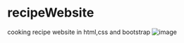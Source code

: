 # recipeWebsite
cooking recipe website in html,css and bootstrap
![image](https://github.com/IshanNikeshalaNawarathna/recipeWebsite/assets/126088072/18111b11-48bf-46bc-b5c5-653523098f53)


